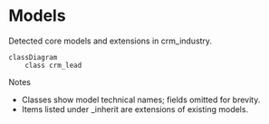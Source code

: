 # Models

Detected core models and extensions in crm_industry.

```mermaid
classDiagram
    class crm_lead
```

Notes
- Classes show model technical names; fields omitted for brevity.
- Items listed under _inherit are extensions of existing models.
